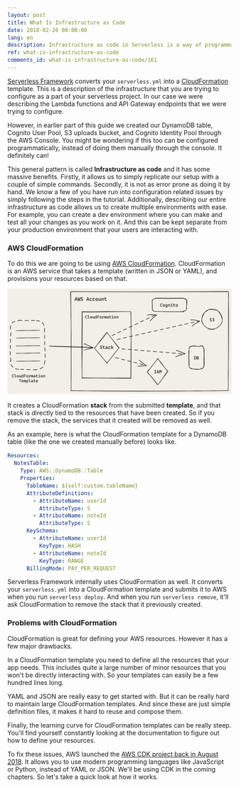 ```yaml
---
layout: post
title: What Is Infrastructure as Code
date: 2018-02-26 00:00:00
lang: en
description: Infrastructure as code in Serverless is a way of programmatically defining the resources your project is going to use. In the case of AWS, we'll be using AWS CloudFormation.
ref: what-is-infrastructure-as-code
comments_id: what-is-infrastructure-as-code/161
---
```


[Serverless Framework](https://serverless.com) converts your `serverless.yml` into a [CloudFormation](https://aws.amazon.com/cloudformation) template. This is a description of the infrastructure that you are trying to configure as a part of your serverless project. In our case we were describing the Lambda functions and API Gateway endpoints that we were trying to configure.

However, in earlier part of this guide we created our DynamoDB table, Cognito User Pool, S3 uploads bucket, and Cognito Identity Pool through the AWS Console. You might be wondering if this too can be configured programmatically, instead of doing them manually through the console. It definitely can!

This general pattern is called **Infrastructure as code** and it has some massive benefits. Firstly, it allows us to simply replicate our setup with a couple of simple commands. Secondly, it is not as error prone as doing it by hand. We know a few of you have run into configuration related issues by simply following the steps in the tutorial. Additionally, describing our entire infrastructure as code allows us to create multiple environments with ease. For example, you can create a dev environment where you can make and test all your changes as you work on it. And this can be kept separate from your production environment that your users are interacting with.

### AWS CloudFormation

To do this we are going to be using [AWS CloudFormation](https://aws.amazon.com/cloudformation/). CloudFormation is an AWS service that takes a template (written  in JSON or YAML), and provisions your resources based on that. 

![How CloudFormation works](/assets/diagrams/how-cloudformation-works.png)

It creates a CloudFormation **stack** from the submitted **template**, and that stack is directly tied to the resources that have been created. So if you remove the stack, the services that it created will be removed as well.

As an example, here is what the CloudFormation template for a DynamoDB table (like the one we created manually before) looks like.

``` yml
Resources:
  NotesTable:
    Type: AWS::DynamoDB::Table
    Properties:
      TableName: ${self:custom.tableName}
      AttributeDefinitions:
        - AttributeName: userId
          AttributeType: S
        - AttributeName: noteId
          AttributeType: S
      KeySchema:
        - AttributeName: userId
          KeyType: HASH
        - AttributeName: noteId
          KeyType: RANGE
      BillingMode: PAY_PER_REQUEST
```

Serverless Framework internally uses CloudFormation as well. It converts your `serverless.yml` into a CloudFormation template and submits it to AWS when you run `serverless deploy`. And when you run `serverless remove`, it'll ask CloudFormation to remove the stack that it previously created.

### Problems with CloudFormation

CloudFormation is great for defining your AWS resources. However it has a few major drawbacks. 

In a CloudFormation template you need to define all the resources that your app needs. This includes quite a large number of minor resources that you won't be directly interacting with. So your templates can easily be a few hundred lines long.

YAML and JSON are really easy to get started with. But it can be really hard to maintain large CloudFormation templates. And since these are just simple definition files, it makes it hard to reuse and compose them.

Finally, the learning curve for CloudFormation templates can be really steep. You'll find yourself constantly looking at the documentation to figure out how to define your resources. 

To fix these issues, AWS launched the [AWS CDK project back in August 2018](https://aws.amazon.com/blogs/developer/aws-cdk-developer-preview/). It allows you to use modern programming languages like JavaScript or Python, instead of YAML or JSON. We'll be using CDK in the coming chapters. So let's take a quick look at how it works.
